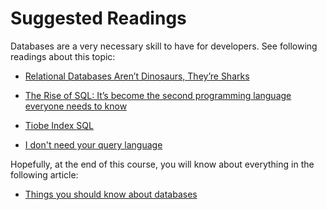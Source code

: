 # Suggested Readings

Databases are a very necessary skill to have for developers.
See following readings about this topic:


- [Relational Databases Aren’t Dinosaurs, They’re Sharks](https://www.simplethread.com/relational-databases-arent-dinosaurs-theyre-sharks/)



- [The Rise of SQL: It’s become the second programming language everyone needs to know](https://spectrum.ieee.org/the-rise-of-sql)

- [Tiobe Index SQL](https://www.tiobe.com/tiobe-index/sql/)


- [I don't need your query language](https://antonz.org/fancy-ql/)



Hopefully, at the end of this course, you will know about everything in the following article:

- [Things you should know about databases](https://architecturenotes.co/things-you-should-know-about-databases/)

